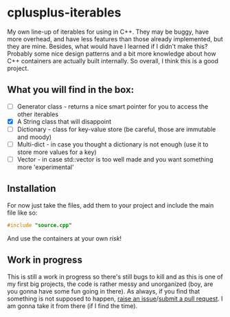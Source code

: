 # cplusplus-iterables

My own line-up of iterables for using in C++. They may be buggy, have more overhead, and have less features than those already implemented, but they are mine. Besides, what would have I learned if I didn't make this? Probably some nice design patterns and a bit more knowledge about how C++ containers are actually built internally. So overall, I think this is a good project.

## What you will find in the box:
- [ ] Generator class - returns a nice smart pointer for you to access the other iterables
- [x] A String class that will disappoint
- [ ] Dictionary - class for key-value store (be careful, those are immutable and moody)
- [ ] Multi-dict - in case you thought a dictionary is not enough (use it to store more values for a key)
- [ ] Vector - in case std::vector is too well made and you want something more 'experimental'

## Installation

For now just take the files, add them to your project and include the main file like so:
```c++
#include "source.cpp"
```
    
And use the containers at your own *risk*!

## Work in progress
This is still a work in progress so there's still bugs to kill and as this is one of my first big projects, the code is rather messy and unorganized (boy, are you gonna have some fun going in there). As always, if you find that something is not supposed to happen, [raise an issue](https://github.com/Flu/cplusplus/issues)/[submit a pull request](https://github.com/Flu/cplusplus/pulls). I am gonna take it from there (if I find the time).
